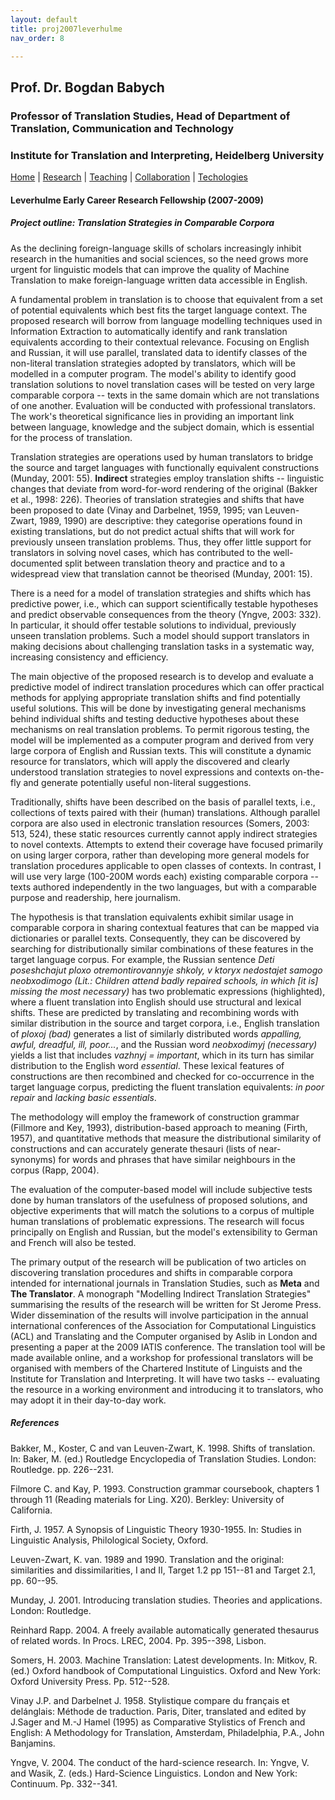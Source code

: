 ```yaml
---
layout: default
title: proj2007leverhulme
nav_order: 8

---
```


## Prof. Dr. Bogdan Babych
### Professor of Translation Studies, Head of Department of Translation, Communication and Technology
### Institute for Translation and Interpreting, Heidelberg University

[Home](index.md) | [Research](research.md) | [Teaching](teaching.md) | [Collaboration](collaboration.md) | [Techologies](techlabs.md)


#### Leverhulme Early Career Research Fellowship (2007-2009)
##### Project outline: Translation Strategies in Comparable Corpora

As the declining foreign-language skills of scholars increasingly inhibit research in the humanities and social sciences, so the need grows more urgent for linguistic models that can improve the quality of Machine Translation to make foreign-language written data accessible in English.

A fundamental problem in translation is to choose that equivalent from a set of potential equivalents which best fits the target language context. The proposed research will borrow from language modelling techniques used in Information Extraction to automatically identify and rank translation equivalents according to their contextual relevance. Focusing on English and Russian, it will use parallel, translated data to identify classes of the non-literal translation strategies adopted by translators, which will be modelled in a computer program. The model's ability to identify good translation solutions to novel translation cases will be tested on very large comparable corpora -- texts in the same domain which are not translations of one another. Evaluation will be conducted with professional translators. The work's theoretical significance lies in providing an important link between language, knowledge and the subject domain, which is essential for the process of translation.

Translation strategies are operations used by human translators to bridge the source and target languages with functionally equivalent constructions (Munday, 2001: 55). **Indirect** strategies employ translation shifts -- linguistic changes that deviate from word-for-word rendering of the original (Bakker et al., 1998: 226). Theories of translation strategies and shifts that have been proposed to date (Vinay and Darbelnet, 1959, 1995; van Leuven-Zwart, 1989, 1990) are descriptive: they categorise operations found in existing translations, but do not predict actual shifts that will work for previously unseen translation problems. Thus, they offer little support for translators in solving novel cases, which has contributed to the well-documented split between translation theory and practice and to a widespread view that translation cannot be theorised (Munday, 2001: 15).

There is a need for a model of translation strategies and shifts which has predictive power, i.e., which can support scientifically testable hypotheses and predict observable consequences from the theory (Yngve, 2003: 332). In particular, it should offer testable solutions to individual, previously unseen translation problems. Such a model should support translators in making decisions about challenging translation tasks in a systematic way, increasing consistency and efficiency.

The main objective of the proposed research is to develop and evaluate a predictive model of indirect translation procedures which can offer practical methods for applying appropriate translation shifts and find potentially useful solutions. This will be done by investigating general mechanisms behind individual shifts and testing deductive hypotheses about these mechanisms on real translation problems. To permit rigorous testing, the model will be implemented as a computer program and derived from very large corpora of English and Russian texts. This will constitute a dynamic resource for translators, which will apply the discovered and clearly understood translation strategies to novel expressions and contexts on-the-fly and generate potentially useful non-literal suggestions.

Traditionally, shifts have been described on the basis of parallel texts, i.e., collections of texts paired with their (human) translations. Although parallel corpora are also used in electronic translation resources (Somers, 2003: 513, 524), these static resources currently cannot apply indirect strategies to novel contexts. Attempts to extend their coverage have focused primarily on using larger corpora, rather than developing more general models for translation procedures applicable to open classes of contexts. In contrast, I will use very large (100-200M words each) existing comparable corpora -- texts authored independently in the two languages, but with a comparable purpose and readership, here journalism.

The hypothesis is that translation equivalents exhibit similar usage in comparable corpora in sharing contextual features that can be mapped via dictionaries or parallel texts. Consequently, they can be discovered by searching for distributionally similar combinations of these features in the target language corpus. For example, the Russian sentence *Deti poseshchajut ploxo otremontirovannyje shkoly, v ktoryx nedostajet samogo neobxodimogo (Lit.: Children attend badly repaired schools, in which [it is] missing the most necessary)* has two problematic expressions (highlighted), where a fluent translation into English should use structural and lexical shifts. These are predicted by translating and recombining words with similar distribution in the source and target corpora, i.e., English translation of *ploxoj (bad)* generates a list of similarly distributed words *appalling, awful, dreadful, ill, poor...*, and the Russian word *neobxodimyj (necessary)* yields a list that includes *vazhnyj = important*, which in its turn has similar distribution to the English word *essential*. These lexical features of constructions are then recombined and checked for co-occurrence in the target language corpus, predicting the fluent translation equivalents: *in poor repair* and *lacking basic essentials*.

The methodology will employ the framework of construction grammar (Fillmore and Key, 1993), distribution-based approach to meaning (Firth, 1957), and quantitative methods that measure the distributional similarity of constructions and can accurately generate thesauri (lists of near-synonyms) for words and phrases that have similar neighbours in the corpus (Rapp, 2004).

The evaluation of the computer-based model will include subjective tests done by human translators of the usefulness of proposed solutions, and objective experiments that will match the solutions to a corpus of multiple human translations of problematic expressions. The research will focus principally on English and Russian, but the model's extensibility to German and French will also be tested.

The primary output of the research will be publication of two articles on discovering translation procedures and shifts in comparable corpora intended for international journals in Translation Studies, such as __Meta__ and __The Translator__. A monograph "Modelling Indirect Translation Strategies" summarising the results of the research will be written for St Jerome Press. Wider dissemination of the results will involve participation in the annual international conferences of the Association for Computational Linguistics (ACL) and Translating and the Computer organised by Aslib in London and presenting a paper at the 2009 IATIS conference. The translation tool will be made available online, and a workshop for professional translators will be organised with members of the Chartered Institute of Linguists and the Institute for Translation and Interpreting. It will have two tasks -- evaluating the resource in a working environment and introducing it to translators, who may adopt it in their day-to-day work.

##### References
Bakker, M., Koster, C and van Leuven-Zwart, K. 1998. Shifts of translation. In: Baker, M. (ed.) Routledge Encyclopedia of Translation Studies. London: Routledge. pp. 226--231.

Filmore C. and Kay, P. 1993. Construction grammar coursebook, chapters 1 through 11 (Reading materials for Ling. X20). Berkley: University of California.

Firth, J. 1957. A Synopsis of Linguistic Theory 1930-1955. In: Studies in Linguistic Analysis, Philological Society, Oxford.

Leuven-Zwart, K. van. 1989 and 1990. Translation and the original: similarities and dissimilarities, I and II, Target 1.2 pp 151--81 and Target 2.1, pp. 60--95.

Munday, J. 2001. Introducing translation studies. Theories and applications. London: Routledge.

Reinhard Rapp. 2004. A freely available automatically generated thesaurus of related words. In Procs. LREC, 2004. Pp. 395--398, Lisbon.

Somers, H. 2003. Machine Translation: Latest developments. In: Mitkov, R. (ed.) Oxford handbook of Computational Linguistics. Oxford and New York: Oxford University Press. Pp. 512--528.

Vinay J.P. and Darbelnet J. 1958. Stylistique compare du français et delánglais: Méthode de traduction. Paris, Diter, translated and edited by J.Sager and M.-J Hamel (1995) as Comparative Stylistics of French and English: A Methodology for Translation, Amsterdam, Philadelphia, P.A., John Banjamins.

Yngve, V. 2004. The conduct of the hard-science research. In: Yngve, V. and Wasik, Z. (eds.) Hard-Science Linguistics. London and New York: Continuum. Pp. 332--341.
